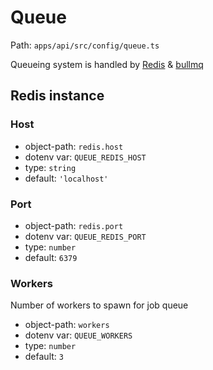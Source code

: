 # Queue

Path: `apps/api/src/config/queue.ts`

Queueing system is handled by [Redis](https://redis.io) & [bullmq](https://github.com/taskforcesh/bullmq)

## Redis instance

### Host

* object-path: `redis.host`
* dotenv var: `QUEUE_REDIS_HOST`
* type: `string`
* default: `'localhost'`

### Port

* object-path: `redis.port`
* dotenv var: `QUEUE_REDIS_PORT`
* type: `number`
* default: `6379`

### Workers

Number of workers to spawn for job queue

* object-path: `workers`
* dotenv var: `QUEUE_WORKERS`
* type: `number`
* default: `3`
